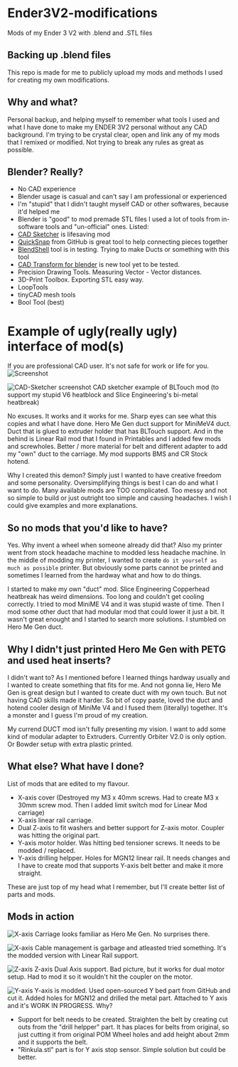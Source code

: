 # Ender3V2-modifications
Mods of my Ender 3 V2 with .blend and .STL files
## Backing up .blend files
This repo is made for me to publicly upload my mods and methods I used for creating my own modifications.
## Why and what?
Personal backup, and helping myself to remember what tools I used and what I have done to make my ENDER 3V2 personal without any CAD background.
I'm trying to be crystal clear, open and link any of my mods that I remixed or modified. Not trying to break any rules as great as possible.
## Blender? Really?

- No CAD experience
- Blender usage is casual and can't say I am professional or experienced
- I'm "stupid" that I didn't taught myself CAD or other softwares, because it'd helped me
- Blender is "good" to mod premade STL files
I used a lot of tools from in-software tools and "un-official" ones. Listed:
- [CAD Sketcher](https://www.cadsketcher.com/) is lifesaving mod
- [QuickSnap](https://github.com/JulienHeijmans/quicksnap) from GitHub is great tool to help connecting pieces together
- [BlendShell](https://github.com/oormicreations/BlendShell) tool is in testing. Trying to make Ducts or something with this tool
- [CAD Transform for blender](https://blender-archipack.gumroad.com/l/nQVcS) is new tool yet to be tested.
- Precision Drawing Tools. Measuring Vector - Vector distances.
- 3D-Print Toolbox. Exporting STL easy way.
- LoopTools
- tinyCAD mesh tools
- Bool Tool (best)

# Example of ugly(really ugly) interface of mod(s)
If you are professional CAD user. It's not safe for work or life for you.
![Screenshot](https://github.com/SaKaarle/Ender3V2-modifications/blob/main/pictures/GitHub%20ugly%20mod.PNG?raw=true)

![CAD-Sketcher screenshot](https://github.com/SaKaarle/Ender3V2-modifications/blob/main/pictures/GitHub_BLtouch.PNG?raw=true)
CAD sketcher example of BLTouch mod (to support my stupid V6 heatblock and Slice Engineering's bi-metal heatbreak)

No excuses. It works and it works for me. Sharp eyes can see what this copies and what I have done. Hero Me Gen duct support for MiniMeV4 duct. Duct that is glued to extruder holder that has BLTouch support.
And in the behind is Linear Rail mod that I found in Printables and I added few mods and screwholes. Better / more material for belt and different adapter to add my "own" duct to the carriage. My mod supports BMS and CR Stock hotend.

Why I created this demon? Simply just I wanted to have creative freedom and some personality. Oversimplifying things is best I can do and what I want to do. Many available mods are TOO complicated. Too messy and not so simple to build or just outright too simple and causing headaches. I wish I could give examples and more explanations.

## So no mods that you'd like to have?
Yes. Why invent a wheel when someone already did that?
Also my printer went from stock headache machine to modded less headache machine. In the middle of modding my printer, I wanted to create `do it yourself as much as possible` printer. But obviously some parts cannot be printed and sometimes I learned from the hardway what and how to do things.

I started to make my own "duct" mod. Slice Engineering Copperhead heatbreak has weird dimensions. Too long and couldn't get cooling correctly. I tried to mod MiniME V4 and it was stupid waste of time. Then I mod some other duct that had modular mod that could lower it just a bit. It wasn't great enought and I started to search more solutions. I stumbled on Hero Me Gen duct.

## Why I didn't just printed Hero Me Gen with PETG and used heat inserts?

I didn't want to? As I mentioned before I learned things hardway usually and I wanted to create something that fits for me. And not gonna lie, Hero Me Gen is great design but I wanted to create duct with my own touch. But not having CAD skills made it harder. So bit of copy paste, loved the duct and hotend cooler design of MiniMe V4 and I fused them (literally) together. It's a monster and I guess I'm proud of my creation.

My currend DUCT mod isn't fully presenting my vision. I want to add some kind of modular adapter to Extruders. Currently Orbiter V2.0 is only option. Or Bowder setup with extra plastic printed.

## What else? What have I done?
List of mods that are edited to my flavour.
- X-axis cover (Destroyed my M3 x 40mm screws. Had to create M3 x 30mm screw mod. Then I added limit switch mod for Linear Mod carriage)
- X-axis linear rail carriage.
- Dual Z-axis to fit washers and better support for Z-axis motor. Coupler was hitting the original part.
- Y-axis motor holder. Was hitting bed tensioner screws. It needs to be modded / replaced.
- Y-axis drilling helpper. Holes for MGN12 linear rail. It needs changes and I have to create mod that supports Y-axis belt better and make it more straight.

These are just top of my head what I remember, but I'll create better list of parts and mods.

## Mods in action

![X-axis](https://github.com/SaKaarle/Ender3V2-modifications/blob/main/pictures/photo1686598149(4).jpeg?raw=true)
Carriage looks familiar as Hero Me Gen. No surprises there.

![X-axis](https://github.com/SaKaarle/Ender3V2-modifications/blob/main/pictures/photo1686598149(3).jpeg?raw=true)
Cable management is garbage and atleasted tried something. It's the modded version with Linear Rail support. 

![Z-axis](https://github.com/SaKaarle/Ender3V2-modifications/blob/main/pictures/photo1686598149(1).jpeg?raw=true)
Z-axis Dual Axis support. Bad picture, but it works for dual motor setup. Had to mod it so it wouldn't hit the coupler on the motor.


![Y-axis](https://github.com/SaKaarle/Ender3V2-modifications/blob/main/pictures/photo1686598149(2).jpeg?raw=true)
Y-axis is modded. Used open-sourced Y bed part from GitHub and cut it. Added holes for MGN12 and drilled the metal part. Attached to Y axis and it's WORK IN PROGRESS. Why?
- Support for belt needs to be created. Straighten the belt by creating cut outs from the "drill helpper" part. It has places for belts from original, so just cutting it from original POM Wheel holes and add height about 2mm and it supports the belt.
- "Rinkula.stl" part is for Y axis stop sensor. Simple solution but could be better.
